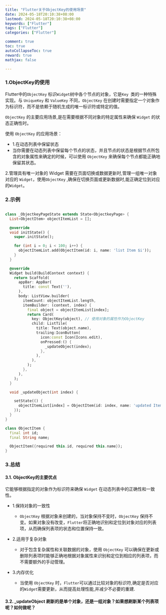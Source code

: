 ```yaml
---
title: "Flutter关于ObjectKey的使用场景"
date: 2024-05-18T20:10:38+08:00
lastmod: 2024-05-18T20:10:38+08:00
keywords: ["Flutter"]
tags: ["Flutter"]
categories: ["Flutter"]

comment: true
toc: true
autoCollapseToc: true
reward: true
mathjax: false

---
```


<!--more-->


### 1.ObjectKey的使用


Flutter中的`ObjectKey` 标识`Widget`树中各个节点的对象，它是`Key `类的一种特殊实现。与 `UniqueKey` 和 `ValueKey` 不同，`ObjectKey` 在创建时需要指定一个对象作为标识符，而不是依赖于随机生成的唯一标识符或特定的值。

`ObjectKey` 的主要应用场景,是在需要根据不同对象的特定属性来确保 `Widget` 的状态正确性时。

使用 `ObjectKey` 的应用场景：

* 1.在动态列表中保留状态
* 当你需要在动态列表中保留每个节点的状态，并且节点的状态是根据节点所包含的对象属性来确定的时候，可以使用 `ObjectKey` 来确保每个节点都能正确地保留其状态。

2.管理具有唯一对象的 Widget
需要在页面切换或数据更新时,管理一组唯一对象对应的 `Widget`，使用`ObjectKey` ,确保在切换页面或更新数据时,能正确定位到对应的`Widget`。


### 2.示例

```dart

class _ObjectkeyPageState extends State<ObjectkeyPage> {
  List<ObjectItem> objectItemList = [];

  @override
  void initState() {
    super.initState();

    for (int i = 0; i < 100; i++) {
      objectItemList.add(ObjectItem(id: i, name: 'list Item $i'));
    }
  }

  @override
  Widget build(BuildContext context) {
    return Scaffold(
      appBar: AppBar(
        title: const Text(''),
      ),
      body: ListView.builder(
        itemCount: objectItemList.length,
        itemBuilder: (context, index) {
          final object = objectItemList[index];
          return Card(
            key: ObjectKey(object), // 使用对象的属性作为ObjectKey
            child: ListTile(
              title: Text(object.name),
              trailing:IconButton(
                icon:const Icon(Icons.edit),
                onPressed:() {
                  _updateObject(index);
                },
              ),
            ),
          );
        },
      ),
    );
  }

  void _updateObject(int index) {

    setState(() {
      objectItemList[index] = ObjectItem(id: index, name: 'updated Item $index');
    });
  }
}

class ObjectItem {
  final int id;
  final String name;

  ObjectItem({required this.id, required this.name});
}

```



### 3.总结

#### 3.1. ObjectKey的主要优点

它能够根据指定的对象作为标识符来确保 `Widget` 在动态列表中的正确性和一致性。

* 1.保持对象的一致性
  * `ObjectKey` 根据对象来创建的，当对象保持不变时，`ObjectKey` 保持不变。如果对象没有改变，`Flutter`将正确地识别和定位到对象对应的列表项，从而确保列表项的状态和位置保持一致。

* 2.适用于复杂对象
  * 对于包含复杂属性和关联数据的对象，使用 `ObjectKey` 可以确保在更新或删除列表项时能够正确地根据对象属性来识别和定位到相应的列表项，而不需要额外的手动管理。

* 3.内存优化
  * 当使用 `ObjectKey` 时，`Flutter`可以通过比较对象的标识符,确定是否对应的`Widget`需要更新，从而提高处理性能,并减少不必要的重建.

#### 3.2. _updateObject 刷新的是单个对象，还是一组对象？如果想刷新某个列表项呢？如何做呢？
